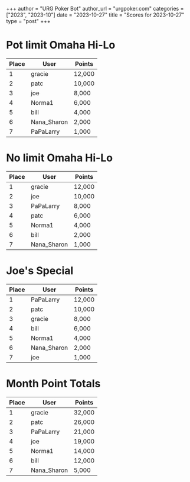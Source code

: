+++
author = "URG Poker Bot"
author_url = "urgpoker.com"
categories = ["2023", "2023-10"]
date = "2023-10-27"
title = "Scores for 2023-10-27"
type = "post"
+++
# Pot limit Omaha Hi-Lo

| Place | User | Points |
|-------|------|--------|
| 1 | gracie | 12,000 |
| 2 | patc | 10,000 |
| 3 | joe | 8,000 |
| 4 | Norma1 | 6,000 |
| 5 | bill | 4,000 |
| 6 | Nana_Sharon | 2,000 |
| 7 | PaPaLarry | 1,000 |

# No limit Omaha Hi-Lo

| Place | User | Points |
|-------|------|--------|
| 1 | gracie | 12,000 |
| 2 | joe | 10,000 |
| 3 | PaPaLarry | 8,000 |
| 4 | patc | 6,000 |
| 5 | Norma1 | 4,000 |
| 6 | bill | 2,000 |
| 7 | Nana_Sharon | 1,000 |

# Joe's Special

| Place | User | Points |
|-------|------|--------|
| 1 | PaPaLarry | 12,000 |
| 2 | patc | 10,000 |
| 3 | gracie | 8,000 |
| 4 | bill | 6,000 |
| 5 | Norma1 | 4,000 |
| 6 | Nana_Sharon | 2,000 |
| 7 | joe | 1,000 |

# Month Point Totals

| Place | User | Points |
|-------|------|--------|
| 1 | gracie | 32,000 |
| 2 | patc | 26,000 |
| 3 | PaPaLarry | 21,000 |
| 4 | joe | 19,000 |
| 5 | Norma1 | 14,000 |
| 6 | bill | 12,000 |
| 7 | Nana_Sharon | 5,000 |
